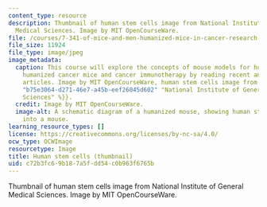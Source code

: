 ```yaml
---
content_type: resource
description: Thumbnail of human stem cells image from National Institute of General
  Medical Sciences. Image by MIT OpenCourseWare.
file: /courses/7-341-of-mice-and-men-humanized-mice-in-cancer-research-spring-2015/c72b3fc69b187a5fdd54c0b963f6765b_7-341s15-th.jpg
file_size: 11924
file_type: image/jpeg
image_metadata:
  caption: This course will explore the concepts of mouse models for human cancer,
    humanized cancer mice and cancer immunotherapy by reading recent and classic research
    articles. Image by MIT OpenCourseWare, human stem cells image from {{% resource_link
    "b75e3064-d271-46e7-a45b-eef26045d602" "National Institute of General Medical
    Sciences" %}}.
  credit: Image by MIT OpenCourseWare.
  image-alt: A schematic diagram of a humanized mouse, showing human stem cells transplanted
    into a mouse.
learning_resource_types: []
license: https://creativecommons.org/licenses/by-nc-sa/4.0/
ocw_type: OCWImage
resourcetype: Image
title: Human stem cells (thumbnail)
uid: c72b3fc6-9b18-7a5f-dd54-c0b963f6765b
---
```

Thumbnail of human stem cells image from National Institute of General Medical Sciences. Image by MIT OpenCourseWare.